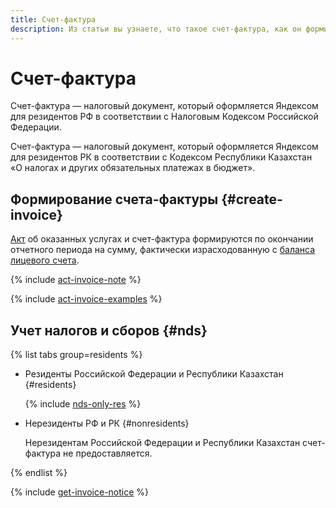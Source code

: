 ```yaml
---
title: Счет-фактура
description: Из статьи вы узнаете, что такое счет-фактура, как он формируется и учитывает налоги и сборы.
---
```



# Счет-фактура


Счет-фактура — налоговый документ, который оформляется Яндексом для резидентов РФ в соответствии с Налоговым Кодексом Российской Федерации.


Счет-фактура — налоговый документ, который оформляется Яндексом для резидентов РК в соответствии с Кодексом Республики Казахстан «О налогах и других обязательных платежах в бюджет».


## Формирование счета-фактуры {#create-invoice}

[Акт](../concepts/act.md) об оказанных услугах и счет-фактура формируются по окончании отчетного периода на сумму, фактически израсходованную с [баланса лицевого счета](../concepts/personal-account.md#balance).

{% include [act-invoice-note](../_includes/act-invoice-note.md) %}

{% include [act-invoice-examples](../_includes/act-invoice-examples.md) %}


## Учет налогов и сборов {#nds}

{% list tabs group=residents %}


  - Резиденты Российской Федерации и Республики Казахстан {#residents}

    {% include [nds-only-res](../_includes/nds-only-res.md) %}  

       
  - Нерезиденты РФ и РК {#nonresidents}

    Нерезидентам Российской Федерации и Республики Казахстан счет-фактура не предоставляется.
    
{% endlist %}

{% include [get-invoice-notice](../../_includes/billing/get-invoice-notice.md) %}
